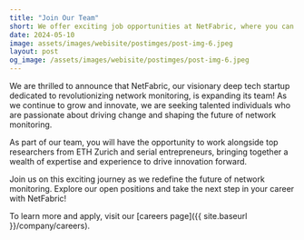 ```yaml
---
title: "Join Our Team"
short: We offer exciting job opportunities at NetFabric, where you can drive the future of network monitoring.
date: 2024-05-10
image: assets/images/webisite/postimges/post-img-6.jpeg
layout: post
og_image: /assets/images/webisite/postimges/post-img-6.jpeg
---
```


We are thrilled to announce that NetFabric, our visionary deep tech startup dedicated to revolutionizing network monitoring, is expanding its team! As we continue to grow and innovate, we are seeking talented individuals who are passionate about driving change and shaping the future of network monitoring.

As part of our team, you will have the opportunity to work alongside top
researchers from ETH Zurich and serial entrepreneurs, bringing together a wealth
of expertise and experience to drive innovation forward.

Join us on this exciting journey as we redefine the future of network
monitoring. Explore our open positions and take the next step in your career
with NetFabric!

To learn more and apply, visit our [careers page]({{ site.baseurl }}/company/careers).
